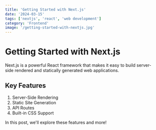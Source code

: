 ```yaml
---
title: 'Getting Started with Next.js'
date: '2024-03-15'
tags: ['nextjs', 'react', 'web development']
category: 'Frontend'
image: '/getting-started-with-nextjs.jpg'
---
```


# Getting Started with Next.js

Next.js is a powerful React framework that makes it easy to build server-side rendered and statically generated web applications.

## Key Features

1. Server-Side Rendering
2. Static Site Generation
3. API Routes
4. Built-in CSS Support

In this post, we'll explore these features and more!
